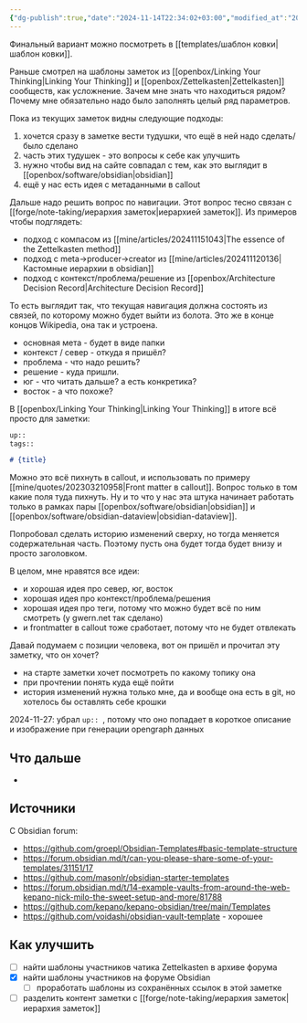 ```yaml
---
{"dg-publish":true,"date":"2024-11-14T22:34:02+03:00","modified_at":"2024-11-27T22:57:46+03:00","tags":["status/writing"],"permalink":"/meta/в поисках идеального шаблона заметки/","dgPassFrontmatter":true}
---
```



Финальный вариант можно посмотреть в [[templates/шаблон ковки|шаблон ковки]].

Раньше смотрел на шаблоны заметок из [[openbox/Linking Your Thinking|Linking Your Thinking]] и [[openbox/Zettelkasten|Zettelkasten]] сообществ, как усложнение. Зачем мне знать что находиться рядом? Почему мне обязательно надо было заполнять целый ряд параметров.

Пока из текущих заметок видны следующие подходы:
1. хочется сразу в заметке вести тудушки, что ещё в ней надо сделать/было сделано
2. часть этих тудушек - это вопросы к себе как улучшить
3. нужно чтобы вид на сайте совпадал с тем, как это выглядит в [[openbox/software/obsidian|obsidian]]
4. ещё у нас есть идея с метаданными в callout



Дальше надо решить вопрос по навигации. Этот вопрос тесно связан с [[forge/note-taking/иерархия заметок|иерархией заметок]]. Из примеров чтобы подглядеть:
- подход с компасом из [[mine/articles/202411151043|The essence of the Zettelkasten method]]
- подход с meta->producer->creator из [[mine/articles/202411120136|Кастомные иерархии в obsidian]]
- подход с контекст/проблема/решение из [[openbox/Architecture Decision Record|Architecture Decision Record]]

То есть выглядит так, что текущая навигация должна состоять из связей, по которому можно будет выйти из болота. Это же в конце концов Wikipedia, она так и устроена.
- основная мета - будет в виде папки
- контекст / север  - откуда я пришёл?
- проблема - что надо решить?
- решение - куда пришли.
- юг - что читать дальше? а есть конкретика?
- восток - а что похоже?


В [[openbox/Linking Your Thinking|Linking Your Thinking]] в итоге всё просто для заметки:
```md
up:: 
tags::

# {title}

```

Можно это всё пихнуть в callout, и использовать по примеру [[mine/quotes/202303210958|Front matter в callout]]. Вопрос только в том какие поля туда пихнуть. Ну и то что у нас эта штука начинает работать только в рамках пары [[openbox/software/obsidian|obsidian]] и [[openbox/software/obsidian-dataview|obsidian-dataview]].

Попробовал сделать историю изменений сверху, но тогда меняется содержательная часть. Поэтому пусть она будет тогда будет внизу и просто заголовком.

В целом, мне нравятся все идеи:
- и хорошая идея про север, юг, восток
- хорошая идея про контекст/проблема/решения
- хорошая идея про теги, потому что можно будет всё по ним смотреть (у gwern.net так сделано)
- и frontmatter в callout тоже сработает, потому что не будет отвлекать

Давай подумаем с позиции человека, вот он пришёл и прочитал эту заметку, что он хочет?
- на старте заметки хочет посмотреть по какому топику она
- при прочтении понять куда ещё пойти
- история изменений нужна только мне, да и вообще она есть в git, но хотелось бы оставлять себе крошки

2024-11-27: убрал `up:: `, потому что оно попадает в короткое описание и изображение при генерации opengraph данных

## Что дальше

- 

## Источники

С Obsidian forum:
- https://github.com/groepl/Obsidian-Templates#basic-template-structure
- https://forum.obsidian.md/t/can-you-please-share-some-of-your-templates/31151/17
- https://github.com/masonlr/obsidian-starter-templates
- https://forum.obsidian.md/t/14-example-vaults-from-around-the-web-kepano-nick-milo-the-sweet-setup-and-more/81788
- https://github.com/kepano/kepano-obsidian/tree/main/Templates
- https://github.com/voidashi/obsidian-vault-template - хорошее


## Как улучшить

- [ ] найти шаблоны участников чатика Zettelkasten в архиве форума
- [x] найти шаблоны участников на форуме Obsidian
    - [ ] проработать шаблоны из сохранённых ссылок в этой заметке
- [ ] разделить контент заметки с [[forge/note-taking/иерархия заметок|иерархия заметок]]
